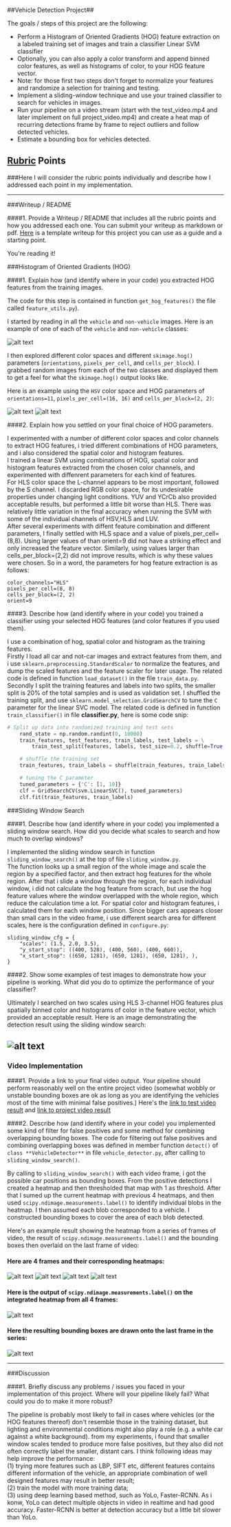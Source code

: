 

##Vehicle Detection Project##

The goals / steps of this project are the following:

* Perform a Histogram of Oriented Gradients (HOG) feature extraction on a labeled training set of images and train a classifier Linear SVM classifier
* Optionally, you can also apply a color transform and append binned color features, as well as histograms of color, to your HOG feature vector. 
* Note: for those first two steps don't forget to normalize your features and randomize a selection for training and testing.
* Implement a sliding-window technique and use your trained classifier to search for vehicles in images.
* Run your pipeline on a video stream (start with the test_video.mp4 and later implement on full project_video.mp4) and create a heat map of recurring detections frame by frame to reject outliers and follow detected vehicles.
* Estimate a bounding box for vehicles detected.

[//]: # (Image References)
[image1]: ./output_images/car_not_car.png
[image2]: ./output_images/car_hog.png
[image21]: ./output_images/non_car_hog.png
[image3]: ./examples/sliding_windows.jpg
[image4]: ./output_images/detected_frame.png
[image51]: ./output_images/frame1_heatmap.png
[image52]: ./output_images/frame2_heatmap.png
[image53]: ./output_images/frame3_heatmap.png
[image54]: ./output_images/frame4_heatmap.png
[image6]: ./output_images/labels.png
[image7]: ./output_images/pipeline_result.png
[video1]: ./project_video.mp4

## [Rubric](https://review.udacity.com/#!/rubrics/513/view) Points
###Here I will consider the rubric points individually and describe how I addressed each point in my implementation.  

---
###Writeup / README

####1. Provide a Writeup / README that includes all the rubric points and how you addressed each one.  You can submit your writeup as markdown or pdf.  [Here](https://github.com/udacity/CarND-Vehicle-Detection/blob/master/writeup_template.md) is a template writeup for this project you can use as a guide and a starting point.  

You're reading it!

###Histogram of Oriented Gradients (HOG)

####1. Explain how (and identify where in your code) you extracted HOG features from the training images.

The code for this step is contained  in function `get_hog_features()` the file called `feature_utils.py`).  

I started by reading in all the `vehicle` and `non-vehicle` images.  Here is an example of one of each of the `vehicle` and `non-vehicle` classes:

![alt text][image1]

I then explored different color spaces and different `skimage.hog()` parameters (`orientations`, `pixels_per_cell`, and `cells_per_block`).  I grabbed random images from each of the two classes and displayed them to get a feel for what the `skimage.hog()` output looks like.

Here is an example using the `HSV` color space and HOG parameters of `orientations=11`, `pixels_per_cell=(16, 16)` and `cells_per_block=(2, 2)`:


![alt text][image2]
![alt text][image21]

####2. Explain how you settled on your final choice of HOG parameters.

I experimented with a number of different  color spaces and color channels to extract HOG features, i tried different combinations of HOG parameters, and i also considered the  spatial color and histogram features. <br>
I trained a linear SVM using combinations of HOG, spatial color and histogram features extracted from the chosen color channels, and experimented with diffenrent parameters for each kind of features. <br>
For HLS color space the L-channel appears to be most important, followed by the S channel. I discarded RGB color space, for its undesirable properties under changing light conditions. YUV and YCrCb also provided acceptable results, but performed a little bit worse than HLS. There was relatively little variation in the final accuracy when running the SVM with some of the individual channels of HSV,HLS and LUV.<br>
After several experiments with diffent feature combination and different parameters, I finally settled with HLS space and a value of pixels_per_cell=(8,8). Using larger values of than orient=9 did not have a striking effect and only increased the feature vector. Similarly, using values larger than cells_per_block=(2,2) did not improve results, which is why these values were chosen. So in a word, the parameters for hog feature extraction is as follows:<br>
```
color_channels="HLS"
pixels_per_cell=(8, 8)
cells_per_block=(2, 2)
orient=9
```

####3. Describe how (and identify where in your code) you trained a classifier using your selected HOG features (and color features if you used them).

I use a combination of hog, spatial color and histogram as the  training features. <br>
Firstly I load all car and not-car images and extract features from them,  and i use `sklearn.preprocessing.StandardScaler` to normalize the features, and dump the scaled features and  the feature scaler for later usage. The related code is defined in function `load_dataset()` in the file `train_data.py`.<br>
Secondly I split the training features and labels into two splits, the smaller split is 20% of the total samples and is used as validation set. I shuffled the training split, and use `sklearn.model_selection.GridSearchCV` to tune the `C` parameter for the linear SVC model. The related code is defined in function `train_classifier()` in file **classifier.py**, here is some code snip:
```python
# Split up data into randomized training and test sets
    rand_state = np.random.randint(0, 10000)
    train_features, test_features, train_labels, test_labels = \
        train_test_split(features, labels, test_size=0.2, shuffle=True, random_state=rand_state)

    # shuffle the training set
    train_features, train_labels = shuffle(train_features, train_labels)

    # tuning the C parameter
    tuned_parameters = {'C': [1, 10]}
    clf = GridSearchCV(svm.LinearSVC(), tuned_parameters)
    clf.fit(train_features, train_labels)
```

###Sliding Window Search

####1. Describe how (and identify where in your code) you implemented a sliding window search.  How did you decide what scales to search and how much to overlap windows?

I implemented the sliding window search in function `sliding_window_search()` at the top of file `sliding_window.py`. <br>
The function looks up a small region of the whole image and scale the region by a specified factor,  and then extract hog features for the whole region. After that i slide a window through the region, for each individual window, i did not calculate the hog feature from scrach, but use the hog feature values where the window overlapped with the whole region, which reduce the calculation time a lot. For spatial color and histogram features, i calculated them for each window position.
Since bigger cars appears closer than small cars in the video frame, i use different search area for different scales, here is the configuration defined in `configure.py`:
```
sliding_window_cfg = {
    "scales": (1.5, 2.0, 3.5),
    "y_start_stop": ((400, 528), (400, 560), (400, 660)),
    "x_start_stop": ((650, 1281), (650, 1281), (650, 1281), ),
}
```

####2. Show some examples of test images to demonstrate how your pipeline is working.  What did you do to optimize the performance of your classifier?

Ultimately I searched on two scales using HLS 3-channel HOG features plus spatially binned color and histograms of color in the feature vector, which provided an acceptable result.  Here is an image demonstrating the detection result  using the sliding window search:

![alt text][image4]
---

### Video Implementation

####1. Provide a link to your final video output.  Your pipeline should perform reasonably well on the entire project video (somewhat wobbly or unstable bounding boxes are ok as long as you are identifying the vehicles most of the time with minimal false positives.)
Here's the [link to test video result](./test_video_output.mp4) and [link to project video result](./project_video_output.mp4)


####2. Describe how (and identify where in your code) you implemented some kind of filter for false positives and some method for combining overlapping bounding boxes.
The code for filtering out false positives and combining overlapping boxes was defined in member function `detect()` of  `class **VehicleDetector**` in file `vehicle_detector.py`,  after calling to `sliding_window_search()`.<br>

By calling to `sliding_window_search()` with each video frame, i got the possible car positions as bounding boxes.  From the positive detections I created a heatmap and then thresholded that map with 1 as threshold. After that I sumed up the current heatmap with previous 4 heatmaps,  and then used `scipy.ndimage.measurements.label()` to identify individual blobs in the heatmap.  I then assumed each blob corresponded to a vehicle.  I constructed bounding boxes to cover the area of each blob detected.  

Here's an example result showing the heatmap from a series of frames of video, the result of `scipy.ndimage.measurements.label()` and the bounding boxes then overlaid on the last frame of video:

#### Here are 4 frames and their corresponding heatmaps:

![alt text][image51]
![alt text][image52]
![alt text][image53]
![alt text][image54]

#### Here is the output of `scipy.ndimage.measurements.label()` on the integrated heatmap from all 4 frames:
![alt text][image6]

#### Here the resulting bounding boxes are drawn onto the last frame in the series:
![alt text][image7]



---

###Discussion

####1. Briefly discuss any problems / issues you faced in your implementation of this project.  Where will your pipeline likely fail?  What could you do to make it more robust?

The pipeline is probably most likely to fail in cases where vehicles (or the HOG features thereof) don't resemble those in the training dataset, but lighting and environmental conditions might also play a role (e.g. a white car against a white background). from my experiments, i found that smaller window scales tended to produce more false positives, but they also did not often correctly label the smaller, distant cars.
I think following ideas may help improve the performance:<br>
(1) trying more features such as LBP, SIFT etc, different features contains different information of the vehicle, an appropriate combination of well designed features may result in better result;<br>
(2) train the model with more training data;<br>
(3) using deep learning based method, such as YoLo, Faster-RCNN. As i konw, YoLo can detect multiple objects in video in realtime and had good accuracy. Faster-RCNN is better at detection accuracy but a little bit slower than YoLo.

